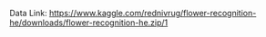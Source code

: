 Data Link:
https://www.kaggle.com/rednivrug/flower-recognition-he/downloads/flower-recognition-he.zip/1

